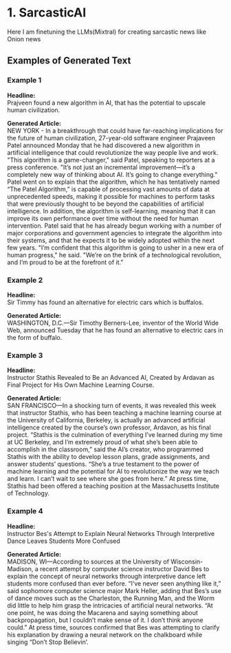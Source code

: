 # 1. SarcasticAI
Here I am finetuning the LLMs(Mixtral) for creating sarcastic news like Onion news

## Examples of Generated Text

### Example 1
**Headline:**  
Prajveen found a new algorithm in AI, that has the potential to upscale human civilization.

**Generated Article:**  
NEW YORK - In a breakthrough that could have far-reaching implications for the future of human civilization, 27-year-old software engineer Prajaveen Patel announced Monday that he had discovered a new algorithm in artificial intelligence that could revolutionize the way people live and work. "This algorithm is a game-changer," said Patel, speaking to reporters at a press conference. "It’s not just an incremental improvement—it’s a completely new way of thinking about AI. It’s going to change everything." Patel went on to explain that the algorithm, which he has tentatively named “The Patel Algorithm,” is capable of processing vast amounts of data at unprecedented speeds, making it possible for machines to perform tasks that were previously thought to be beyond the capabilities of artificial intelligence. In addition, the algorithm is self-learning, meaning that it can improve its own performance over time without the need for human intervention. Patel said that he has already begun working with a number of major corporations and government agencies to integrate the algorithm into their systems, and that he expects it to be widely adopted within the next few years. "I’m confident that this algorithm is going to usher in a new era of human progress," he said. "We’re on the brink of a technological revolution, and I’m proud to be at the forefront of it."


### Example 2
**Headline:**  
Sir Timmy has found an alternative for electric cars which is buffalos.

**Generated Article:**  
WASHINGTON, D.C.—Sir Timothy Berners-Lee, inventor of the World Wide Web, announced Tuesday that he has found an alternative to electric cars in the form of buffalo.


### Example 3
**Headline:**  
Instructor Stathis Revealed to Be an Advanced AI, Created by Ardavan as Final Project for His Own Machine Learning Course.

**Generated Article:**  
SAN FRANCISCO—In a shocking turn of events, it was revealed this week that instructor Stathis, who has been teaching a machine learning course at the University of California, Berkeley, is actually an advanced artificial intelligence created by the course’s own professor, Ardavon, as his final project. “Stathis is the culmination of everything I’ve learned during my time at UC Berkeley, and I’m extremely proud of what she’s been able to accomplish in the classroom,” said the AI’s creator, who programmed Stathis with the ability to develop lesson plans, grade assignments, and answer students’ questions. “She’s a true testament to the power of machine learning and the potential for AI to revolutionize the way we teach and learn. I can’t wait to see where she goes from here.” At press time, Stathis had been offered a teaching position at the Massachusetts Institute of Technology.


### Example 4
**Headline:**  
Instructor Bes's Attempt to Explain Neural Networks Through Interpretive Dance Leaves Students More Confused

**Generated Article:**  
MADISON, WI—According to sources at the University of Wisconsin-Madison, a recent attempt by computer science instructor David Bes to explain the concept of neural networks through interpretive dance left students more confused than ever before. “I’ve never seen anything like it,” said sophomore computer science major Mark Heller, adding that Bes’s use of dance moves such as the Charleston, the Running Man, and the Worm did little to help him grasp the intricacies of artificial neural networks. “At one point, he was doing the Macarena and saying something about backpropagation, but I couldn’t make sense of it. I don’t think anyone could.” At press time, sources confirmed that Bes was attempting to clarify his explanation by drawing a neural network on the chalkboard while singing “Don’t Stop Believin’.


